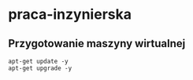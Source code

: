 # praca-inzynierska

## Przygotowanie maszyny wirtualnej

```
apt-get update -y
apt-get upgrade -y
``` 